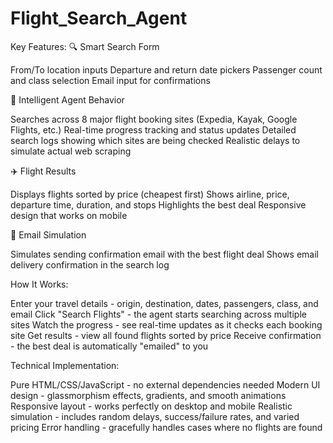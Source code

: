 # Flight_Search_Agent

Key Features:
🔍 Smart Search Form

From/To location inputs
Departure and return date pickers
Passenger count and class selection
Email input for confirmations

🤖 Intelligent Agent Behavior

Searches across 8 major flight booking sites (Expedia, Kayak, Google Flights, etc.)
Real-time progress tracking and status updates
Detailed search logs showing which sites are being checked
Realistic delays to simulate actual web scraping

✈️ Flight Results

Displays flights sorted by price (cheapest first)
Shows airline, price, departure time, duration, and stops
Highlights the best deal
Responsive design that works on mobile

📧 Email Simulation

Simulates sending confirmation email with the best flight deal
Shows email delivery confirmation in the search log

How It Works:

Enter your travel details - origin, destination, dates, passengers, class, and email
Click "Search Flights" - the agent starts searching across multiple sites
Watch the progress - see real-time updates as it checks each booking site
Get results - view all found flights sorted by price
Receive confirmation - the best deal is automatically "emailed" to you

Technical Implementation:

Pure HTML/CSS/JavaScript - no external dependencies needed
Modern UI design - glassmorphism effects, gradients, and smooth animations
Responsive layout - works perfectly on desktop and mobile
Realistic simulation - includes random delays, success/failure rates, and varied pricing
Error handling - gracefully handles cases where no flights are found


